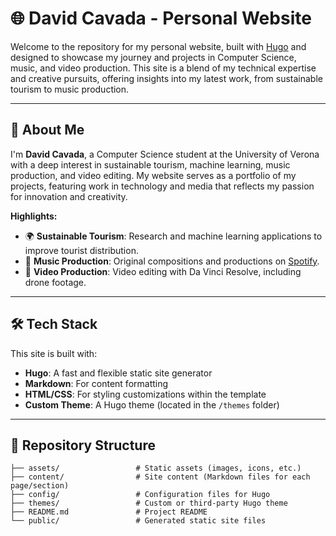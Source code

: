 # 🌐 David Cavada - Personal Website

Welcome to the repository for my personal website, built with [Hugo](https://gohugo.io/) and designed to showcase my journey and projects in Computer Science, music, and video production. This site is a blend of my technical expertise and creative pursuits, offering insights into my latest work, from sustainable tourism to music production. 

---

## 🚀 About Me

I'm **David Cavada**, a Computer Science student at the University of Verona with a deep interest in sustainable tourism, machine learning, music production, and video editing. My website serves as a portfolio of my projects, featuring work in technology and media that reflects my passion for innovation and creativity.

**Highlights:**
- 🌍 **Sustainable Tourism**: Research and machine learning applications to improve tourist distribution.
- 🎵 **Music Production**: Original compositions and productions on [Spotify](https://open.spotify.com/intl-it/artist/5gTU0lzJr7CIOP44O8vZRn).
- 🎥 **Video Production**: Video editing with Da Vinci Resolve, including drone footage.

---

## 🛠️ Tech Stack

This site is built with:
- **Hugo**: A fast and flexible static site generator
- **Markdown**: For content formatting
- **HTML/CSS**: For styling customizations within the template
- **Custom Theme**: A Hugo theme (located in the `/themes` folder)

---

## 📂 Repository Structure

```plaintext
├── assets/                 # Static assets (images, icons, etc.)
├── content/                # Site content (Markdown files for each page/section)
├── config/                 # Configuration files for Hugo
├── themes/                 # Custom or third-party Hugo theme
├── README.md               # Project README
└── public/                 # Generated static site files

